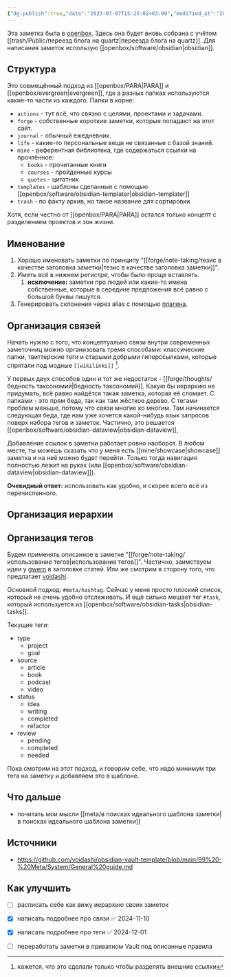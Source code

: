 ```yaml
---
{"dg-publish":true,"date":"2023-07-07T15:25:02+03:00","modified_at":"2024-12-01T14:05:01+03:00","tags":["review/needed","status/writing"],"permalink":"/meta/как я веду заметки/","dgPassFrontmatter":true}
---
```



Эта заметка была в [openbox](https://vanadium23.me/openbox/kak-ya-vedu-zametki/). Здесь она будет вновь собрана с учётом [[trash/Public/переезд блога на quartz|переезда блога на quartz]]. Для написания заметок использую [[openbox/software/obsidian|obsidian]]. 


## Структура

Это совмещённый подход из [[openbox/PARA|PARA]] и [[openbox/evergreen|evergreen]], где в разных папках используются какие-то части из каждого.
Папки в корне:
- `actions` - тут всё, что связно с целями, проектами и задачами. 
- `forge` - собственные короткие заметки, которые попадают на этот сайт.
- `journal` - обычный ежедневник.
- `life` - какие-то персональные вещи не связанные с базой знаний.
- `mine` - референтная библиотека, где содержаться ссылки на прочтённое:
    - `books` - прочитанные книги
    - `courses` - пройденные курсы
    - `quotes` - цитатник
- `templates` - шаблоны сделанные с помощью [[openbox/software/obsidian-templater|obsidian-templater]]
- `trash` - по факту архив, но такое название для сортировки

Хотя, если честно от [[openbox/PARA|PARA]] остался только концепт с разделением проектов и зон жизни.

## Именование

1. Хорошо именовать заметки по принципу "[[forge/note-taking/тезис в качестве заголовка заметки|тезис в качестве заголовка заметки]]".
2. Иметь всё в нижнем регистре, чтобы было проще вставлять.
    1. **исключение:** заметки про людей или какие-то имена собственные, которые в середине предложения всё равно с большой буквы пишутся.
3. Генерировать склонения через alias с помощью [плагина](https://github.com/vanadium23/obsidian-cyrillic-morpher).

## Организация связей


Начать нужно с того, что концептуально связи внутри современных заметочниц можно организовать тремя способами: классические папки, твиттерские теги и старыми добрыми гиперссылками, которые спрятали под модные `[[wikilinks]]` [^1]. 

У первых двух способов один и тот же недостаток - [[forge/thoughts/бедность таксономий|бедность таксономий]]. Какую бы иерархию не придумать, всё равно найдётся такая заметка, которая её сломает. С папками - это прям беда, так как там жёсткое дерево. С тегами проблем меньше, потому что связи многие ко многим. Там начинается следующая беда, где нам уже хочется какой-нибудь язык запросов поверх набора тегов и заметок. Частично, это решается [[openbox/software/obsidian-dataview|obsidian-dataview]],

Добавление ссылок в заметки работает ровно наоборот. В любом месте, ты можешь сказать что у меня есть [[mine/showcase|showcase]] заметка и на неё можно будет перейти. Только тогда навигация полностью лежит на руках (или [[openbox/software/obsidian-dataview|obsidian-dataview]]). 

**Очевидный ответ:** использовать как удобно, и скорее всего всё из перечисленного.

## Организация иерархии



## Организация тегов

Будем применять описанное в заметке "[[forge/note-taking/использование тегов|использование тегов]]". Частично, заимствуем идеи у [gwern](https://gwern.net/)  в заголовке статей. Или же смотрим в сторону того, что предлагает [voidashi](https://github.com/voidashi/obsidian-vault-template/blob/main/99%20-%20Meta/System/Guide%20to%20Tags%20and%20Links%20-%20Note%20Organization%20in%20Obsidian.md).

Основной подход: `#meta/hashtag`. Сейчас у меня просто плоский список, который не очень удобно отслеживать. И ещё сильно мешает тег `#task`, который используется из [[openbox/software/obsidian-tasks|obsidian-tasks]].

Текущие теги:
- type
    - project
    - goal
- source
    - article
    - book
    - podcast
    - video
- status
    - idea
    - writing
    - completed
    - refactor
- review
    - pending
    - completed
    - needed

Пока смотрим на этот подход, и говорим себе, что надо минимум три тега на заметку и добавляем это в шаблоне.

## Что дальше

- почитать мои мысли [[meta/в поисках идеального шаблона заметки|в поисках идеального шаблона заметки]]

## Источники

- https://github.com/voidashi/obsidian-vault-template/blob/main/99%20-%20Meta/System/General%20guide.md


## Как улучшить

- [ ] расписать себе как вижу иерархию своих заметок
- [x] написать подробнее про связи ✅ 2024-11-10
- [x] написать подробнее про теги ✅ 2024-12-01
- [ ] переработать заметки в приватном Vault под описанные правила



[^1]: кажется, что это сделали только чтобы разделять внешние ссылки
